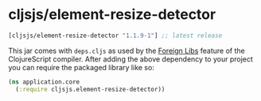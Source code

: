 # cljsjs/element-resize-detector


[](dependency)
```clojure
[cljsjs/element-resize-detector "1.1.9-1"] ;; latest release
```
[](/dependency)

This jar comes with `deps.cljs` as used by the [Foreign Libs][flibs] feature
of the ClojureScript compiler. After adding the above dependency to your project
you can require the packaged library like so:

```clojure
(ns application.core
  (:require cljsjs.element-resize-detector))
```

[flibs]: https://clojurescript.org/reference/packaging-foreign-deps
